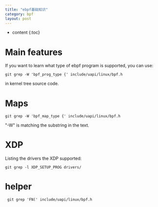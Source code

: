 ```yaml
---
title: "ebpf基础知识"
category: bpf
layout: post
---
```


* content
{:toc}

# Main features
If you want to learn what type of  ebpf program is supported, you can use:

	git grep -W 'bpf_prog_type {' include/uapi/linux/bpf.h

in kernel tree source code.

# Maps

	git grep -W 'bpf_map_type {' include/uapi/linux/bpf.h

"-W" is matching the substring in the text.

# XDP
Listing the drivers the XDP supported:

	git grep -l XDP_SETUP_PROG drivers/


# helper

	 git grep 'FN(' include/uapi/linux/bpf.h


